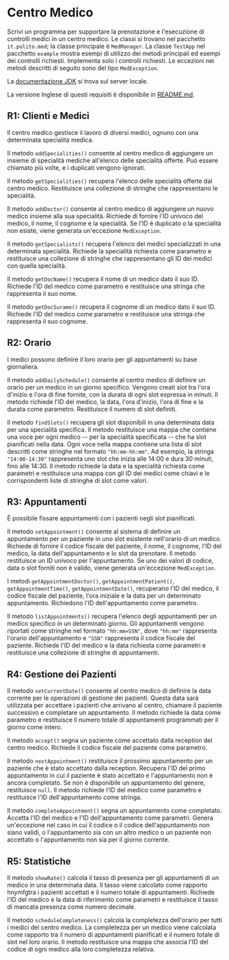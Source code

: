 Centro Medico
=============

Scrivi un programma per supportare la prenotazione e l'esecuzione di controlli medici in un centro medico.
Le classi si trovano nel pacchetto `it.polito.med`; la classe principale è `MedManager`. La classe `TestApp` nel pacchetto `example` mostra esempi di utilizzo dei metodi principali ed esempi dei controlli richiesti. 
Implementa solo i controlli richiesti. 
Le eccezioni nei metodi descritti di seguito sono del tipo `MedException`.

La [documentazione JDK](https://oop.polito.it/api/) si trova sul server locale.

La versione Inglese di questi requisiti è disponibile in [README.md](README.md).


R1: Clienti e Medici
--------------------

Il centro medico gestisce il lavoro di diversi medici, ognuno con una determinata specialità medica.

Il metodo `addSpecialities()` consente al centro medico di aggiungere un insieme di specialità mediche all'elenco delle specialità offerte. Può essere chiamato più volte, e i duplicati vengono ignorati.

Il metodo `getSpecialities()` recupera l'elenco delle specialità offerte dal centro medico. Restituisce una collezione di stringhe che rappresentano le specialità.

Il metodo `addDoctor()` consente al centro medico di aggiungere un nuovo medico insieme alla sua specialità. Richiede di fornire l'ID univoco del medico, il nome, il cognome e la specialità. Se l'ID è duplicato o la specialità non esiste, viene generata un'eccezione `MedException`.


Il metodo `getSpecialists()` recupera l'elenco dei medici specializzati in una determinata specialità. Richiede la specialità richiesta come parametro e restituisce una collezione di stringhe che rappresentano gli ID dei medici con quella specialità.

Il metodo `getDocName()` recupera il nome di un medico dato il suo ID. Richiede l'ID del medico come parametro e restituisce una stringa che rappresenta il suo nome.

Il metodo `getDocSurame()` recupera il cognome di un medico dato il suo ID. Richiede l'ID del medico come parametro e restituisce una stringa che rappresenta il suo cognome.

R2: Orario
-----------

I medici possono definire il loro orario per gli appuntamenti su base giornaliera.

Il metodo `addDailySchedule()` consente al centro medico di definire un orario per un medico in un giorno specifico. Vengono creati slot tra l'ora d'inizio e l'ora di fine fornite, con la durata di ogni slot espressa in minuti. Il metodo richiede l'ID del medico, la data, l'ora d'inizio, l'ora di fine e la durata come parametro. Restituisce il numero di slot definiti.


Il metodo `findSlots()` recupera gli slot disponibili in una determinata data per una specialità specifica. Il metodo restituisce una mappa che contiene una voce per ogni medico -- per la specialità specificata -- che ha slot pianificati nella data. Ogni voce nella mappa contiene una lista di slot descritti come stringhe nel formato `"hh:mm-hh:mm"`. Ad esempio, la stringa `"14:00-14:30"` rappresenta uno slot che inizia alle 14:00 e dura 30 minuti, fino alle 14:30. Il metodo richiede la data e la specialità richiesta come parametri e restituisce una mappa con gli ID dei medici come chiavi e le corrispondenti liste di stringhe di slot come valori.


R3: Appuntamenti
----------------

È possibile fissare appuntamenti con i pazienti negli slot pianificati.

Il metodo `setAppointment()` consente al sistema di definire un appuntamento per un paziente in uno slot esistente nell'orario di un medico. Richiede di fornire il codice fiscale del paziente, il nome, il cognome, l'ID del medico, la data dell'appuntamento e lo slot da prenotare. Il metodo restituisce un ID univoco per l'appuntamento. Se uno dei valori di codice, data o slot forniti non è valido, viene generata un'eccezione `MedException`.


I metodi `getAppointmentDoctor()`, `getAppointmentPatient()`, `getAppointmentTime()`, `getAppointmentDate()`, recuperano l'ID del medico, il codice fiscale del paziente, l'ora iniziale e la data per un determinato appuntamento. Richiedono l'ID dell'appuntamento come parametro.

Il metodo `listAppointments()` recupera l'elenco degli appuntamenti per un medico specifico in un determinato giorno. Gli appuntamenti vengono riportati come stringhe nel formato `"hh:mm=SSN"`, dove `"hh:mm"` rappresenta l'orario dell'appuntamento e `"SSN"` rappresenta il codice fiscale del paziente. Richiede l'ID del medico e la data richiesta come parametri e restituisce una collezione di stringhe di appuntamenti.


R4: Gestione dei Pazienti
-------------------------

Il metodo `setCurrentDate()` consente al centro medico di definire la data corrente per le operazioni di gestione dei pazienti. Questa data sarà utilizzata per accettare i pazienti che arrivano al centro, chiamare il paziente successivo e completare un appuntamento. Il metodo richiede la data come parametro e restituisce il numero totale di appuntamenti programmati per il giorno come intero.

Il metodo `accept()` segna un paziente come accettato dalla reception del centro medico. Richiede il codice fiscale del paziente come parametro.

Il metodo `nextAppointment()` restituisce il prossimo appuntamento per un paziente che è stato accettato dalla reception. Recupera l'ID del primo appuntamento in cui il paziente è stato accettato e l'appuntamento non è ancora completato. Se non è disponibile un appuntamento del genere, restituisce `null`. Il metodo richiede l'ID del medico come parametro e restituisce l'ID dell'appuntamento come stringa.

Il metodo `completeAppointment()` segna un appuntamento come completato. Accetta l'ID del medico e l'ID dell'appuntamento come parametri. Genera un'eccezione nel caso in cui il codice o il codice dell'appuntamento non siano validi, o l'appuntamento sia con un altro medico o un paziente non accettato o l'appuntamento non sia per il giorno corrente.


R5: Statistiche
---------------

Il metodo `showRate()` calcola il tasso di presenza per gli appuntamenti di un medico in una determinata data. Il tasso viene calcolato come rapporto hnymfgtra i pazienti accettati e il numero totale di appuntamenti. Richiede l'ID del medico e la data di riferimento come parametri e restituisce il tasso di mancata presenza come numero decimale.

Il metodo `scheduleCompleteness()` calcola la completezza dell'orario per tutti i medici del centro medico. La completezza per un medico viene calcolata come rapporto tra il numero di appuntamenti pianificati e il numero totale di slot nel loro orario. Il metodo restituisce una mappa che associa l'ID del codice di ogni medico alla loro completezza relativa.